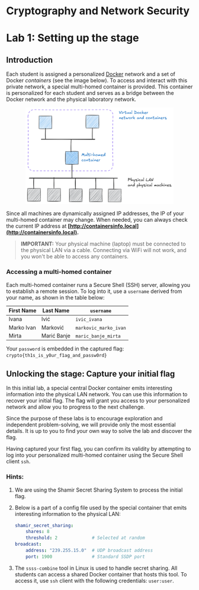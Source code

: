 # Cryptography and Network Security <!-- omit in toc -->

# Lab 1: Setting up the stage

## Introduction

Each student is assigned a personalized [Docker](https://www.docker.com/) network and a set of Docker *containers* (see the image below). To access and interact with this private network, a special multi-homed container is provided. This container is personalized for each student and serves as a bridge between the Docker network and the physical laboratory network.  

<p align="center">
  <img src="../img/lab_topology.png" width="400px" height="auto"/>
</p>

Since all machines are dynamically assigned IP addresses, the IP of your multi-homed container may change. When needed, you can always check the current IP address at **[http://containersinfo.local](http://containersinfo.local).**   

> **IMPORTANT:** Your physical machine (laptop) must be connected to the physical LAN via a cable. Connecting via WiFi will not work, and you won't be able to access any containers.

### Accessing a multi-homed container  

Each multi-homed container runs a Secure Shell (SSH) server, allowing you to establish a remote session. To log into it, use a `username` derived from your name, as shown in the table below:  

| First Name | Last Name   | `username`            |
| ---------- | ----------- | --------------------- |
| Ivana      | Ivić        | `ivic_ivana`          |
| Marko Ivan | Marković    | `markovic_marko_ivan` |
| Mirta      | Marić Banje | `maric_banje_mirta`   |

Your `password` is embedded in the captured flag: `crypto{th1s_is_y0ur_f1ag_and_passw0rd}`

## Unlocking the stage: Capture your initial flag

In this initial lab, a special central Docker container emits interesting information into the physical LAN network. You can use this information to recover your initial flag. The flag will grant you access to your personalized network and allow you to progress to the next challenge.

Since the purpose of these labs is to encourage exploration and independent problem-solving, we will provide only the most essential details. It is up to you to find your own way to solve the lab and discover the flag.

Having captured your first flag, you can confirm its validity by attempting to log into your personalized multi-homed container using the Secure Shell client `ssh`.

### Hints:

1. We are using the Shamir Secret Sharing System to process the initial flag.
2. Below is a part of a config file used by the special container that emits interesting information to the physical LAN:
    ```yaml
    shamir_secret_sharing:
        shares: 8
        threshold: 2             # Selected at random
    broadcast:
        address: "239.255.15.0"  # UDP broadcast address
        port: 1900               # Standard SSDP port
    ```

3. The `ssss-combine` tool in Linux is used to handle secret sharing. All students can access a shared Docker container that hosts this tool. To access it, use `ssh` client with the following credentials: `user:user`.
